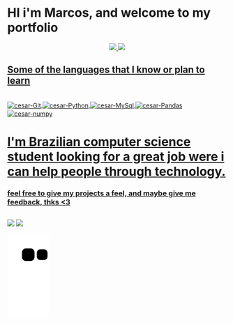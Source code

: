# HI i'm Marcos, and welcome to my portfolio


<div align="center">
  <a href="https://github.com/omarcos0708">
  <img height="180em" src="https://github-readme-stats.vercel.app/api?username=omarcos0708&show_icons=true&theme=dark&include_all_commits=true&count_private=true"/>
  <img height="180em" src="https://github-readme-stats.vercel.app/api/top-langs/?username=omarcos0708&layout=compact&langs_count=7&theme=dark"/>
</div>

## Some of the languages that I know or plan to learn

<div style="display: inline_block"><br>
  <img align="center" alt="cesar-Git" height="40" width="50" src="https://cdn.jsdelivr.net/gh/devicons/devicon/icons/git/git-original.svg">
  <img align="center" alt="cesar-Python" height="40" width="50" src="https://cdn.jsdelivr.net/gh/devicons/devicon/icons/python/python-plain.svg">
  <img align="center" alt="cesar-MySql" height="40" width="50" src="https://cdn.jsdelivr.net/gh/devicons/devicon/icons/mysql/mysql-original-wordmark.svg">
  <img align="center" alt="cesar-Pandas" height="40" width="50" src="https://cdn.jsdelivr.net/gh/devicons/devicon/icons/pandas/pandas-original-wordmark.svg">
  <img align="center" alt="cesar-numpy" height="40" width="50" src="https://cdn.jsdelivr.net/gh/devicons/devicon/icons/numpy/numpy-original-wordmark.svg">
</div>

  # I'm Brazilian computer science student looking for a great job were i can help people through technology.
  ### feel free to give my projects a feel, and maybe give me feedback, thks <3
  ## 
 <div>
  <a href="https://www.linkedin.com/in/marcoscesarandrade/" target="_blank"><img src="https://img.shields.io/badge/-LinkedIn-%230077B5?style=for-the-badge&logo=linkedin&logoColor=white" target="_blank"></a>
 <a href = "mailto:cacocesar2020@gmail.com""><img src="https://img.shields.io/badge/-Gmail-%23333?style=for-the-badge&logo=gmail&logoColor=white" target="_blank"></a>
 
  ![Snake animation](https://github.com/omarcos0708/omarcos0708/blob/output/github-contribution-grid-snake.svg)
  
  </div>
